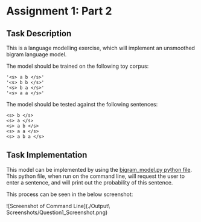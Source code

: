 # Assignment 1: Part 2

## Task Description

This is a language modelling exercise, which will implement an unsmoothed bigram language model.

The model should be trained on the following toy corpus:

```
'<s> a b </s>'
'<s> b b </s>'
'<s> b a </s>'
'<s> a a </s>'
```

The model should be tested against the following sentences:

```
<s> b </s>
<s> a </s>
<s> a b </s>
<s> a a </s>
<s> a b a </s>
```

## Task Implementation

This model can be implemented by using the [bigram_model.py python file](https://github.com/laramurphyyx/CA4023_Assignment1/blob/main/Part_2/bigram_model.py). This python file, when run on the command line, will request the user to enter a sentence, and will print out the probability of this sentence. 

This process can be seen in the below screenshot:

![Screenshot of Command Line](./Output\ Screenshots/Question1_Screenshot.png)
